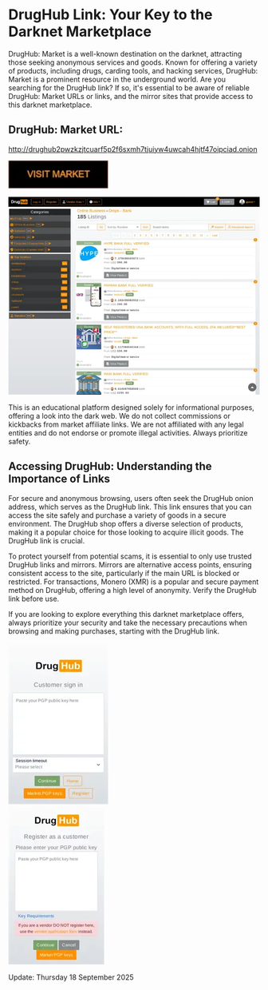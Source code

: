 # DrugHub Link: Your Key to the Darknet Marketplace

DrugHub: Market is a well-known destination on the darknet, attracting those seeking anonymous services and goods. Known for offering a variety of products, including drugs, carding tools, and hacking services, DrugHub: Market is a prominent resource in the underground world. Are you searching for the DrugHub link? If so, it's essential to be aware of reliable DrugHub: Market URLs or links, and the mirror sites that provide access to this darknet marketplace.

## DrugHub: Market URL:

http://drughub2pwzkzjtcuarf5p2f6sxmh7tjuiyw4uwcah4hjtf47oipciad.onion

[<img src="/backgrounds/image.webp" width="200">](http://drughub2pwzkzjtcuarf5p2f6sxmh7tjuiyw4uwcah4hjtf47oipciad.onion)


<a href="http://drughub2pwzkzjtcuarf5p2f6sxmh7tjuiyw4uwcah4hjtf47oipciad.onion"><img src="/backgrounds/grab.webp" alt="image" style="max-width: 100%;"><a>

This is an educational platform designed solely for informational purposes, offering a look into the dark web. We do not collect commissions or kickbacks from market affiliate links. We are not affiliated with any legal entities and do not endorse or promote illegal activities. Always prioritize safety.

## Accessing DrugHub: Understanding the Importance of Links

For secure and anonymous browsing, users often seek the DrugHub onion address, which serves as the DrugHub link. This link ensures that you can access the site safely and purchase a variety of goods in a secure environment. The DrugHub shop offers a diverse selection of products, making it a popular choice for those looking to acquire illicit goods. The DrugHub link is crucial.

To protect yourself from potential scams, it is essential to only use trusted DrugHub links and mirrors. Mirrors are alternative access points, ensuring consistent access to the site, particularly if the main URL is blocked or restricted. For transactions, Monero (XMR) is a popular and secure payment method on DrugHub, offering a high level of anonymity. Verify the DrugHub link before use.

If you are looking to explore everything this darknet marketplace offers, always prioritize your security and take the necessary precautions when browsing and making purchases, starting with the DrugHub link.


<a href="http://drughub2pwzkzjtcuarf5p2f6sxmh7tjuiyw4uwcah4hjtf47oipciad.onion"><img src="/backgrounds/delta.webp" alt="image" style="max-width: 100%;"><a>  
<a href="http://drughub2pwzkzjtcuarf5p2f6sxmh7tjuiyw4uwcah4hjtf47oipciad.onion"><img src="/backgrounds/scan.webp" alt="image" style="max-width: 100%;"><a>













Update:  Thursday 18 September 2025